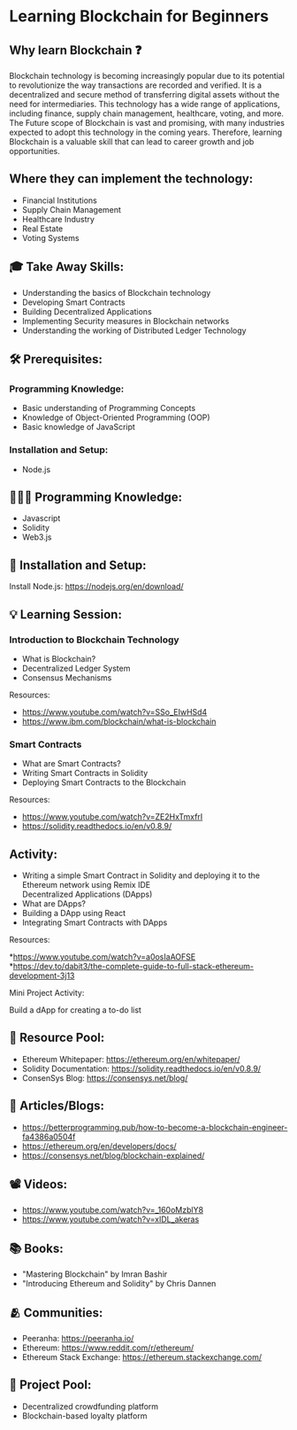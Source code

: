 # Learning Blockchain for Beginners

## Why learn Blockchain ❓

Blockchain technology is becoming increasingly popular due to its potential to revolutionize the way transactions are recorded and verified. It is a decentralized and secure method of transferring digital assets without the need for intermediaries. This technology has a wide range of applications, including finance, supply chain management, healthcare, voting, and more.
The Future scope of Blockchain is vast and promising, with many industries expected to adopt this technology in the coming years. Therefore, learning Blockchain is a valuable skill that can lead to career growth and job opportunities.

## Where they can implement the technology:

* Financial Institutions <br>
* Supply Chain Management <br>
* Healthcare Industry <br>
* Real Estate <br>
* Voting Systems <br>

## 🎓 Take Away Skills:

* Understanding the basics of Blockchain technology <br>
* Developing Smart Contracts <br>
* Building Decentralized Applications <br>
* Implementing Security measures in Blockchain networks <br>
* Understanding the working of Distributed Ledger Technology <br>

## 🛠️ Prerequisites:

### Programming Knowledge: 

* Basic understanding of Programming Concepts <br>
* Knowledge of Object-Oriented Programming (OOP) <br>
* Basic knowledge of JavaScript <br>

### Installation and Setup:

* Node.js <br> 

## 🧑🏻‍💻 Programming Knowledge:

* Javascript <br>
* Solidity <br>
* Web3.js <br>

## 📲 Installation and Setup:

Install Node.js: https://nodejs.org/en/download/ <br>

## 💡 Learning Session:

### Introduction to Blockchain Technology

* What is Blockchain? <br>
* Decentralized Ledger System <br>
* Consensus Mechanisms <br>

Resources:

* https://www.youtube.com/watch?v=SSo_EIwHSd4 <br>
* https://www.ibm.com/blockchain/what-is-blockchain <br>

### Smart Contracts

* What are Smart Contracts? <br>
* Writing Smart Contracts in Solidity <br>
* Deploying Smart Contracts to the Blockchain <br>

Resources:

* https://www.youtube.com/watch?v=ZE2HxTmxfrI <br>
* https://solidity.readthedocs.io/en/v0.8.9/ <br>

## Activity:

* Writing a simple Smart Contract in Solidity and deploying it to the Ethereum network using Remix IDE <br>
Decentralized Applications (DApps) <br>
* What are DApps? <br>
* Building a DApp using React <br>
* Integrating Smart Contracts with DApps <br>

Resources:

*https://www.youtube.com/watch?v=a0osIaAOFSE <br>
*https://dev.to/dabit3/the-complete-guide-to-full-stack-ethereum-development-3j13 <br>

Mini Project Activity:

Build a dApp for creating a to-do list

## 🔖 Resource Pool:

* Ethereum Whitepaper: https://ethereum.org/en/whitepaper/ <br>
* Solidity Documentation: https://solidity.readthedocs.io/en/v0.8.9/  <br>
* ConsenSys Blog: https://consensys.net/blog/ 

## 📄 Articles/Blogs:

* https://betterprogramming.pub/how-to-become-a-blockchain-engineer-fa4386a0504f <br>
* https://ethereum.org/en/developers/docs/ <br>
* https://consensys.net/blog/blockchain-explained/ <br>

## 📽️ Videos:

* https://www.youtube.com/watch?v=_160oMzblY8 <br>
* https://www.youtube.com/watch?v=xIDL_akeras <br>

## 📚 Books:

* "Mastering Blockchain" by Imran Bashir
* "Introducing Ethereum and Solidity" by Chris Dannen

## 🫂 Communities:

* Peeranha: https://peeranha.io/ <br>
* Ethereum: https://www.reddit.com/r/ethereum/ <br>
* Ethereum Stack Exchange: https://ethereum.stackexchange.com/ <br>

## 🚀 Project Pool:

* Decentralized crowdfunding platform <br>
* Blockchain-based loyalty platform <br>
